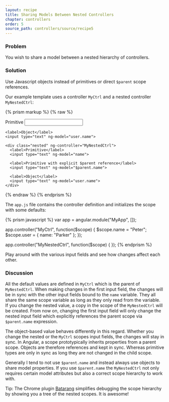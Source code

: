 ```yaml
---
layout: recipe
title: Sharing Models Between Nested Controllers
chapter: controllers
order: 5
source_path: controllers/source/recipe5
---
```


### Problem
You wish to share a model between a nested hierarchy of controllers.

### Solution
Use Javascript objects instead of primitives or direct `$parent` scope references.

Our example template uses a controller `MyCtrl` and a nested controller `MyNestedCtrl`:

{% prism markup %}
{% raw %}
<body ng-app="MyApp">
  <div ng-controller="MyCtrl">
    <label>Primitive</label>
    <input type="text" ng-model="name">

    <label>Object</label>
    <input type="text" ng-model="user.name">

    <div class="nested" ng-controller="MyNestedCtrl">
      <label>Primitive</label>
      <input type="text" ng-model="name">

      <label>Primitive with explicit $parent reference</label>
      <input type="text" ng-model="$parent.name">

      <label>Object</label>
      <input type="text" ng-model="user.name">
    </div>
  </div>
</body>
{% endraw %}
{% endprism %}

The `app.js` file contains the controller definition and initializes the scope with some defaults:

{% prism javascript %}
var app = angular.module("MyApp", []);

app.controller("MyCtrl", function($scope) {
  $scope.name = "Peter";
  $scope.user = {
    name: "Parker"
  };
});

app.controller("MyNestedCtrl", function($scope) {
});
{% endprism %}

Play around with the various input fields and see how changes affect each other.

### Discussion
All the default values are defined in `MyCtrl` which is the parent of `MyNestedCtrl`. When making changes in the first input field, the changes will be in sync with the other input fields bound to the `name` variable. They all share the same scope variable as long as they only read from the variable. If you change the nested value, a copy in the scope of the `MyNestedCtrl` will be created. From now on, changing the first input field will only change the nested input field which explicitly references the parent scope via `$parent.name` expression.

The object-based value behaves differently in this regard. Whether you change the nested or the `MyCtrl` scopes input fields, the changes will stay in sync. In Angular, a scope prototypically inherits properties from a parent scope. Objects are therefore references and kept in sync. Whereas primitive types are only in sync as long they are not changed in the child scope.

Generally I tend to not use `$parent.name` and instead always use objects to share model properties. If you use `$parent.name` the `MyNestedCtrl` not only requires certain model attributes but also a correct scope hierarchy to work with.

Tip: The Chrome plugin [Batarang](https://github.com/angular/angularjs-batarang) simplifies debugging the scope hierarchy by showing you a tree of the nested scopes. It is awesome!

